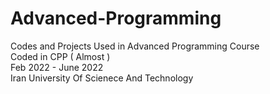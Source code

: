 # Advanced-Programming
Codes and Projects Used in Advanced Programming Course <br/>
Coded in CPP ( Almost ) <br/>
Feb 2022 - June 2022 <br/>
Iran University Of Scienece And Technology <br/>
